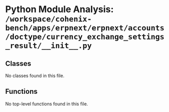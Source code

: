 # Python Module Analysis: `/workspace/cohenix-bench/apps/erpnext/erpnext/accounts/doctype/currency_exchange_settings_result/__init__.py`

## Classes

No classes found in this file.


## Functions

No top-level functions found in this file.
